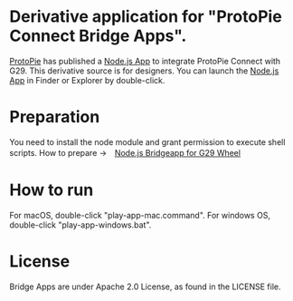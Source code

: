 # Derivative application for "ProtoPie Connect Bridge Apps".

[ProtoPie](https://github.com/ProtoPie) has published a [Node.js App](https://github.com/ProtoPie/protopie-connect-bridge-apps/tree/master/node-bridge-g29) to integrate ProtoPie Connect with G29. This derivative source is for designers. You can launch the [Node.js App](https://github.com/ProtoPie/protopie-connect-bridge-apps/tree/master/node-bridge-g29) in Finder or Explorer by double-click.

# Preparation

You need to install the node module and grant permission to execute shell scripts.
How to prepare →　[Node.js Bridgeapp for G29 Wheel](./node-bridge-g29)

# How to run

For macOS, double-click "play-app-mac.command".
For windows OS, double-click "play-app-windows.bat".

# License

Bridge Apps are under Apache 2.0 License, as found in the LICENSE file.